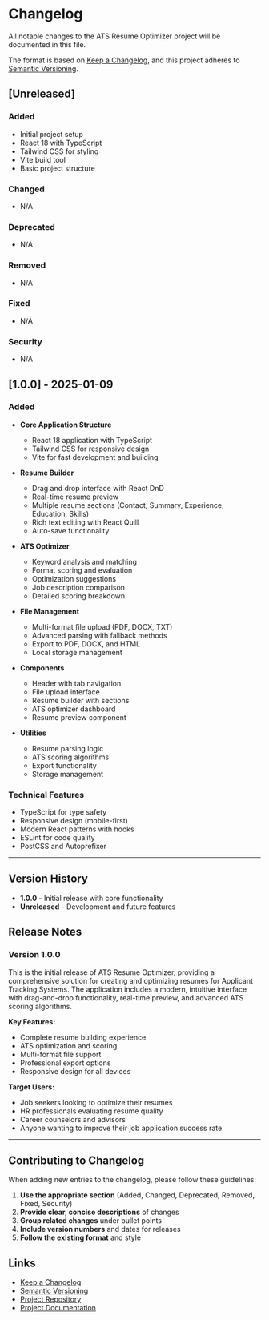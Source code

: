# Changelog

All notable changes to the ATS Resume Optimizer project will be documented in this file.

The format is based on [Keep a Changelog](https://keepachangelog.com/en/1.0.0/),
and this project adheres to [Semantic Versioning](https://semver.org/spec/v2.0.0.html).

## [Unreleased]

### Added
- Initial project setup
- React 18 with TypeScript
- Tailwind CSS for styling
- Vite build tool
- Basic project structure

### Changed
- N/A

### Deprecated
- N/A

### Removed
- N/A

### Fixed
- N/A

### Security
- N/A

## [1.0.0] - 2025-01-09

### Added
- **Core Application Structure**
  - React 18 application with TypeScript
  - Tailwind CSS for responsive design
  - Vite for fast development and building

- **Resume Builder**
  - Drag and drop interface with React DnD
  - Real-time resume preview
  - Multiple resume sections (Contact, Summary, Experience, Education, Skills)
  - Rich text editing with React Quill
  - Auto-save functionality

- **ATS Optimizer**
  - Keyword analysis and matching
  - Format scoring and evaluation
  - Optimization suggestions
  - Job description comparison
  - Detailed scoring breakdown

- **File Management**
  - Multi-format file upload (PDF, DOCX, TXT)
  - Advanced parsing with fallback methods
  - Export to PDF, DOCX, and HTML
  - Local storage management

- **Components**
  - Header with tab navigation
  - File upload interface
  - Resume builder with sections
  - ATS optimizer dashboard
  - Resume preview component

- **Utilities**
  - Resume parsing logic
  - ATS scoring algorithms
  - Export functionality
  - Storage management

### Technical Features
- TypeScript for type safety
- Responsive design (mobile-first)
- Modern React patterns with hooks
- ESLint for code quality
- PostCSS and Autoprefixer

---

## Version History

- **1.0.0** - Initial release with core functionality
- **Unreleased** - Development and future features

## Release Notes

### Version 1.0.0
This is the initial release of ATS Resume Optimizer, providing a comprehensive solution for creating and optimizing resumes for Applicant Tracking Systems. The application includes a modern, intuitive interface with drag-and-drop functionality, real-time preview, and advanced ATS scoring algorithms.

**Key Features:**
- Complete resume building experience
- ATS optimization and scoring
- Multi-format file support
- Professional export options
- Responsive design for all devices

**Target Users:**
- Job seekers looking to optimize their resumes
- HR professionals evaluating resume quality
- Career counselors and advisors
- Anyone wanting to improve their job application success rate

---

## Contributing to Changelog

When adding new entries to the changelog, please follow these guidelines:

1. **Use the appropriate section** (Added, Changed, Deprecated, Removed, Fixed, Security)
2. **Provide clear, concise descriptions** of changes
3. **Group related changes** under bullet points
4. **Include version numbers** and dates for releases
5. **Follow the existing format** and style

## Links

- [Keep a Changelog](https://keepachangelog.com/)
- [Semantic Versioning](https://semver.org/)
- [Project Repository](https://github.com/yourusername/ats-resume-optimizer)
- [Project Documentation](https://github.com/yourusername/ats-resume-optimizer#readme)
